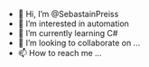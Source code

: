 - 👋 Hi, I’m @SebastainPreiss
- 👀 I’m interested in automation
- 🌱 I’m currently learning C#
- 💞️ I’m looking to collaborate on ...
- 📫 How to reach me ...

<!---
SebastainPreiss/SebastainPreiss is a ✨ special ✨ repository because its `README.md` (this file) appears on your GitHub profile.
You can click the Preview link to take a look at your changes.
--->

